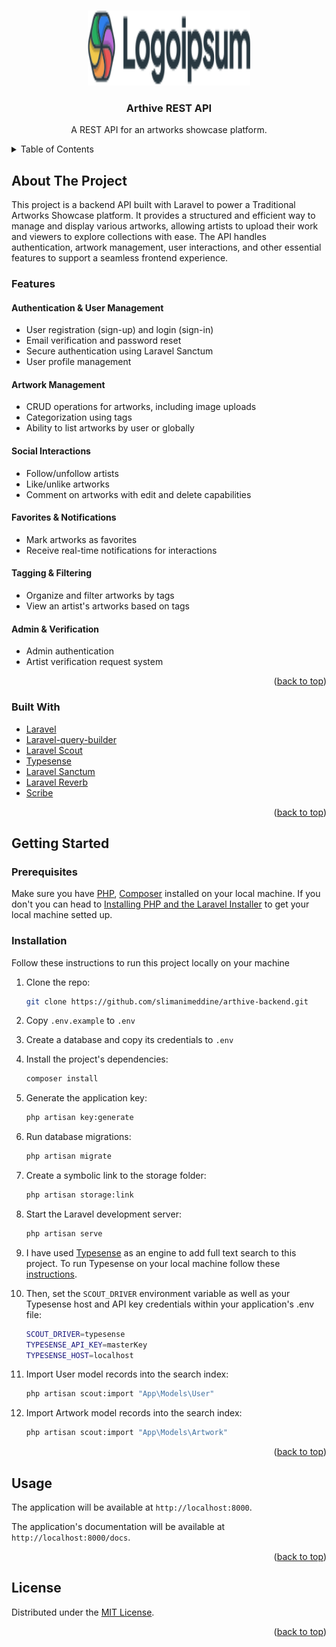 <a id="readme-top"></a>

<br />
<div align="center">
  <a href="https://github.com/slimanimeddine/arthive-backend">
    <img src="public/logoipsum-333.png" alt="Logo" width="260" height="120">
  </a>

  <h3 align="center">Arthive REST API</h3>

  <p align="center">
    A REST API for an artworks showcase platform.
    <br />
  </p>
</div>

<details>
  <summary>Table of Contents</summary>
  <ol>
    <li>
      <a href="#about-the-project">About The Project</a>
      <ul>
        <li><a href="#built-with">Built With</a></li>
      </ul>
    </li>
    <li>
      <a href="#getting-started">Getting Started</a>
      <ul>
        <li><a href="#prerequisites">Prerequisites</a></li>
        <li><a href="#installation">Installation</a></li>
      </ul>
    </li>
    <li><a href="#usage">Usage</a></li>
    <li><a href="#roadmap">Roadmap</a></li>
    <li><a href="#contributing">Contributing</a></li>
    <li><a href="#license">License</a></li>
    <li><a href="#contact">Contact</a></li>
    <li><a href="#acknowledgments">Acknowledgments</a></li>
  </ol>
</details>

## About The Project

This project is a backend API built with Laravel to power a Traditional Artworks Showcase platform. It provides a structured and efficient way to manage and display various artworks, allowing artists to upload their work and viewers to explore collections with ease. The API handles authentication, artwork management, user interactions, and other essential features to support a seamless frontend experience.

### Features

#### Authentication & User Management

-   User registration (sign-up) and login (sign-in)
-   Email verification and password reset
-   Secure authentication using Laravel Sanctum
-   User profile management

#### Artwork Management

-   CRUD operations for artworks, including image uploads
-   Categorization using tags
-   Ability to list artworks by user or globally

#### Social Interactions

-   Follow/unfollow artists
-   Like/unlike artworks
-   Comment on artworks with edit and delete capabilities

#### Favorites & Notifications

-   Mark artworks as favorites
-   Receive real-time notifications for interactions

#### Tagging & Filtering

-   Organize and filter artworks by tags
-   View an artist's artworks based on tags

#### Admin & Verification

-   Admin authentication
-   Artist verification request system

<p align="right">(<a href="#readme-top">back to top</a>)</p>

### Built With

-   [Laravel](https://laravel.com/)
-   [Laravel-query-builder](https://spatie.be/docs/laravel-query-builder/v6/introduction)
-   [Laravel Scout](https://laravel.com/docs/11.x/scout)
-   [Typesense](https://typesense.org/)
-   [Laravel Sanctum](https://laravel.com/docs/11.x/sanctum)
-   [Laravel Reverb](https://laravel.com/docs/11.x/reverb)
-   [Scribe](https://scribe.knuckles.wtf/)

<p align="right">(<a href="#readme-top">back to top</a>)</p>

## Getting Started


### Prerequisites

Make sure you have [PHP](https://www.php.net/), [Composer](https://getcomposer.org/) installed on your local machine.
If you don't you can head to [Installing PHP and the Laravel Installer](https://laravel.com/docs/11.x#installing-php) to get your local machine setted up.

### Installation

Follow these instructions to run this project locally on your machine

1. Clone the repo:
    ```sh
    git clone https://github.com/slimanimeddine/arthive-backend.git
    ```

2. Copy `.env.example` to `.env`

3. Create a database and copy its credentials to `.env`

4. Install the project's dependencies:
    ```sh
    composer install
    ```

5. Generate the application key:
    ```sh
    php artisan key:generate
    ```

6. Run database migrations:
    ```sh
    php artisan migrate
    ```

7. Create a symbolic link to the storage folder:
    ```sh
    php artisan storage:link
    ```

8. Start the Laravel development server:
    ```sh
    php artisan serve
    ```

9. I have used [Typesense](https://typesense.org/) as an engine to add full text search to this project.
To run Typesense on your local machine follow these [instructions](https://typesense.org/docs/guide/install-typesense.html#option-2-local-machine-self-hosting).

10. Then, set the `SCOUT_DRIVER` environment variable as well as your Typesense host and API key credentials within your application's .env file:
    ```sh
    SCOUT_DRIVER=typesense
    TYPESENSE_API_KEY=masterKey
    TYPESENSE_HOST=localhost
    ```

11. Import User model records into the search index:
    ```sh
    php artisan scout:import "App\Models\User"
    ```

11. Import Artwork model records into the search index:
    ```sh
    php artisan scout:import "App\Models\Artwork"
    ```

<p align="right">(<a href="#readme-top">back to top</a>)</p>

## Usage

The application will be available at `http://localhost:8000`.

The application's documentation will be available at `http://localhost:8000/docs`.

<p align="right">(<a href="#readme-top">back to top</a>)</p>

## License

Distributed under the [MIT License](LICENSE.md).

<p align="right">(<a href="#readme-top">back to top</a>)</p>